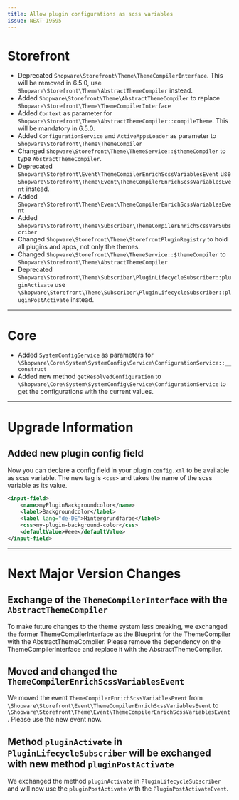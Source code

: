 ```yaml
---
title: Allow plugin configurations as scss variables
issue: NEXT-19595
---
```

# Storefront
* Deprecated `Shopware\Storefront\Theme\ThemeCompilerInterface`. This will be removed in 6.5.0, use `Shopware\Storefront\Theme\AbstractThemeCompiler` instead.
* Added `Shopware\Storefront\Theme\AbstractThemeCompiler` to replace `Shopware\Storefront\Theme\ThemeCompilerInterface`
* Added `Context` as parameter for `Shopware\Storefront\Theme\AbstractThemeCompiler::compileTheme`. This will be mandatory in 6.5.0.
* Added `ConfigurationService` and `ActiveAppsLoader` as parameter to `Shopware\Storefront\Theme\ThemeCompiler`
* Changed `Shopware\Storefront\Theme\ThemeService::$themeCompiler` to type `AbstractThemeCompiler`.
* Deprecated `Shopware\Storefront\Event\ThemeCompilerEnrichScssVariablesEvent` use `Shopware\Storefront\Theme\Event\ThemeCompilerEnrichScssVariablesEvent` instead.
* Added `Shopware\Storefront\Theme\Event\ThemeCompilerEnrichScssVariablesEvent`
* Added `Shopware\Storefront\Theme\Subscriber\ThemeCompilerEnrichScssVarSubscriber`
* Changed `Shopware\Storefront\Theme\StorefrontPluginRegistry` to hold all plugins and apps, not only the themes.
* Changed `Shopware\Storefront\Theme\ThemeService::$themeCompiler` to `Shopware\Storefront\Theme\AbstractThemeCompiler`
* Deprecated `Shopware\Storefront\Theme\Subscriber\PluginLifecycleSubscriber::pluginActivate` use `\Shopware\Storefront\Theme\Subscriber\PluginLifecycleSubscriber::pluginPostActivate` instead.
___
# Core
* Added `SystemConfigService` as parameters for `\Shopware\Core\System\SystemConfig\Service\ConfigurationService::__construct`
* Added new method `getResolvedConfiguration` to `\Shopware\Core\System\SystemConfig\Service\ConfigurationService` to get the configurations with the current values.
___
# Upgrade Information

## Added new plugin config field

Now you can declare a config field in your plugin `config.xml` to be available as scss variable.
The new tag is `<css>` and takes the name of the scss variable as its value.

```xml
<input-field>
    <name>myPluginBackgroundcolor</name>
    <label>Backgroundcolor</label>
    <label lang="de-DE">Hintergrundfarbe</label>
    <css>my-plugin-background-color</css>
    <defaultValue>#eee</defaultValue>
</input-field>

```
___
# Next Major Version Changes

## Exchange of the `ThemeCompilerInterface` with the `AbstractThemeCompiler`
To make future changes to the theme system less breaking, we exchanged the former ThemeCompilerInterface as the Blueprint for the ThemeCompiler with the AbstractThemeCompiler.
Please remove the dependency on the ThemeCompilerInterface and replace it with the AbstractThemeCompiler.

## Moved and changed the `ThemeCompilerEnrichScssVariablesEvent`
We moved the event `ThemeCompilerEnrichScssVariablesEvent` from `\Shopware\Storefront\Event\ThemeCompilerEnrichScssVariablesEvent` to `\Shopware\Storefront\Theme\Event\ThemeCompilerEnrichScssVariablesEvent`.
Please use the new event now.

## Method `pluginActivate` in `PluginLifecycleSubscriber` will be exchanged with new method `pluginPostActivate`
We exchanged the method `pluginActivate` in `PluginLifecycleSubscriber` and will now use the `pluginPostActivate` with the `PluginPostActivateEvent`.

